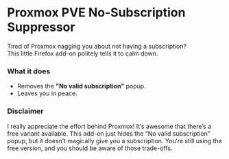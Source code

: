 # Proxmox PVE No-Subscription Suppressor

Tired of Proxmox nagging you about not having a subscription?  
This little Firefox add-on politely tells it to calm down.

### What it does
- Removes the **"No valid subscription"** popup.
- Leaves you in peace.

### Disclaimer
I really appreciate the effort behind Proxmox! It’s awesome that there’s a free variant available. This add-on just hides the “No valid subscription” popup, but it doesn’t magically give you a subscription. You’re still using the free version, and you should be aware of those trade-offs.
